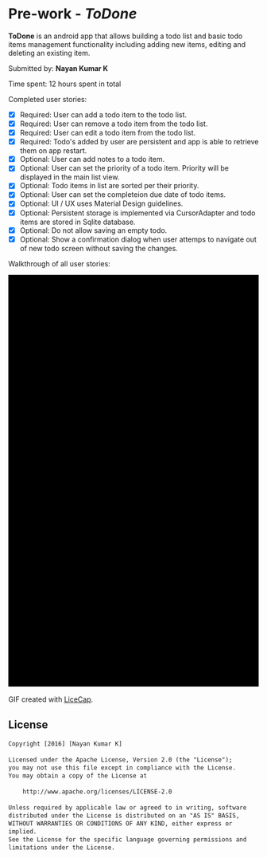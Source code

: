 # Pre-work - *ToDone*

**ToDone** is an android app that allows building a todo list and basic todo items management functionality including adding new items, editing and deleting an existing item.

Submitted by: **Nayan Kumar K**

Time spent: 12 hours spent in total

Completed user stories:

 * [x] Required: User can add a todo item to the todo list.
 * [x] Required: User can remove a todo item from the todo list.
 * [x] Required: User can edit a todo item from the todo list.
 * [x] Required: Todo's added by user are persistent and app is able to retrieve them on app restart.
 * [x] Optional: User can add notes to a todo item.
 * [x] Optional: User can set the priority of a todo item. Priority will be displayed in the main list view.
 * [x] Optional: Todo items in list are sorted per their priority.
 * [x] Optional: User can set the completeion due date of todo items.
 * [x] Optional: UI / UX uses Material Design guidelines.
 * [x] Optional: Persistent storage is implemented via CursorAdapter and todo items are stored in Sqlite database.
 * [x] Optional: Do not allow saving an empty todo.
 * [x] Optional: Show a confirmation dialog when user attemps to navigate out of new todo screen without saving the changes.
 
Walkthrough of all user stories:

![Video Walkthrough](demo.gif)

GIF created with [LiceCap](http://www.cockos.com/licecap/).

## License


    Copyright [2016] [Nayan Kumar K]

    Licensed under the Apache License, Version 2.0 (the "License");
    you may not use this file except in compliance with the License.
    You may obtain a copy of the License at

        http://www.apache.org/licenses/LICENSE-2.0

    Unless required by applicable law or agreed to in writing, software
    distributed under the License is distributed on an "AS IS" BASIS,
    WITHOUT WARRANTIES OR CONDITIONS OF ANY KIND, either express or implied.
    See the License for the specific language governing permissions and
    limitations under the License.
